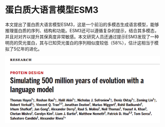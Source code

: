 # 蛋白质大语言模型ESM3
本文提出了蛋白质大语言模型ESM3，这是一个前沿的多模态生成语言模型，能够推理蛋白质的序列、结构和功能。ESM3还可以遵循复杂的提示，结合其多模态，并且对对齐以提升其保真度非常敏感。本文研究人员还通过提示ESM3发现了一种明亮的荧光蛋白，其与已知荧光蛋白的序列相似度较低（58%），估计这相当于模拟了5亿年的进化。  

![](蛋白质大语言模型ESM3/蛋白质大语言模型ESM3_2025-03-04-23-59-53.png)  

